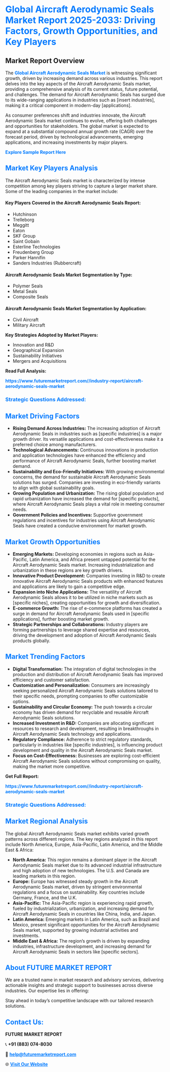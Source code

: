 <h1 style="color: #007BFF;">Global Aircraft Aerodynamic Seals Market Report 2025-2033: Driving Factors, Growth Opportunities, and Key Players</h1>

<section id="overview">
<h2>Market Report Overview</h2>
<p>The <a href="https://www.futuremarketreport.com//industry-report/aircraft-aerodynamic-seals-market" style="color: #007BFF; text-decoration: none;"><strong>Global Aircraft Aerodynamic Seals Market</strong></a> is witnessing significant growth, driven by increasing demand across various industries. This report delves into the key aspects of the Aircraft Aerodynamic Seals market, providing a comprehensive analysis of its current status, future potential, and challenges. The demand for Aircraft Aerodynamic Seals has surged due to its wide-ranging applications in industries such as [insert industries], making it a critical component in modern-day [applications].</p>
<p>As consumer preferences shift and industries innovate, the Aircraft Aerodynamic Seals market continues to evolve, offering both challenges and opportunities for stakeholders. The global market is expected to expand at a substantial compound annual growth rate (CAGR) over the forecast period, driven by technological advancements, emerging applications, and increasing investments by major players.</p>
</section>

<section id="overview">
<p><a href="https://www.futuremarketreport.com//request-sample/reportId=49536" style="color: #007BFF; text-decoration: none;"><strong>Explore Sample Report Here</strong></a></p>
</section>

<section id="key-players">
<h2 style="color: #007BFF;">Market Key Players Analysis</h2>
<p>The Aircraft Aerodynamic Seals market is characterized by intense competition among key players striving to capture a larger market share. Some of the leading companies in the market include:</p>
<h4>Key Players Covered in the Aircraft Aerodynamic Seals Report:</h4>
<ul><li>Hutchinson</li><li>Trelleborg</li><li>Meggitt</li><li>Eaton</li><li>SKF Group</li><li>Saint Gobain</li><li>Esterline Technologies</li><li>Freudenberg Group</li><li>Parker Hannifin</li><li>Sanders Industries (Rubbercraft)</li></ul>
<h4>Aircraft Aerodynamic Seals Market Segmentation by Type:</h4>
<ul><li>Polymer Seals</li><li>Metal Seals</li><li>Composite Seals</li></ul>

<h4>Aircraft Aerodynamic Seals Market Segmentation by Application:</h4>
<ul><li>Civil Aircraft</li><li>Military Aircraft</li></ul>
<p><strong>Key Strategies Adopted by Market Players:</strong></p>
<ul>
<li>Innovation and R&D</li>
<li>Geographical Expansion</li>
<li>Sustainability Initiatives</li>
<li>Mergers and Acquisitions</li>
</ul>
</section>

<section>
<p><strong>Read Full Analysis: </strong></p><a href="https://www.futuremarketreport.com//industry-report/aircraft-aerodynamic-seals-market" style="color: #007BFF; text-decoration: none;"><strong>https://www.futuremarketreport.com//industry-report/aircraft-aerodynamic-seals-market</strong></a>
<h3 style="color: #007BFF;">Strategic Questions Addressed:</h3>
</section>

<section id="driving-factors">
<h2 style="color: #007BFF;">Market Driving Factors</h2>
<ul>
<li><strong>Rising Demand Across Industries:</strong> The increasing adoption of Aircraft Aerodynamic Seals in industries such as [specific industries] is a major growth driver. Its versatile applications and cost-effectiveness make it a preferred choice among manufacturers.</li>
<li><strong>Technological Advancements:</strong> Continuous innovations in production and application technologies have enhanced the efficiency and performance of Aircraft Aerodynamic Seals, further boosting market demand.</li>
<li><strong>Sustainability and Eco-Friendly Initiatives:</strong> With growing environmental concerns, the demand for sustainable Aircraft Aerodynamic Seals solutions has surged. Companies are investing in eco-friendly variants to align with global sustainability goals.</li>
<li><strong>Growing Population and Urbanization:</strong> The rising global population and rapid urbanization have increased the demand for [specific products], where Aircraft Aerodynamic Seals plays a vital role in meeting consumer needs.</li>
<li><strong>Government Policies and Incentives:</strong> Supportive government regulations and incentives for industries using Aircraft Aerodynamic Seals have created a conducive environment for market growth.</li>
</ul>
</section>

<section id="growth-opportunities">
<h2 style="color: #007BFF;">Market Growth Opportunities</h2>
<ul>
<li><strong>Emerging Markets:</strong> Developing economies in regions such as Asia-Pacific, Latin America, and Africa present untapped potential for the Aircraft Aerodynamic Seals market. Increasing industrialization and urbanization in these regions are key growth drivers.</li>
<li><strong>Innovative Product Development:</strong> Companies investing in R&D to create innovative Aircraft Aerodynamic Seals products with enhanced features and applications are likely to gain a competitive edge.</li>
<li><strong>Expansion into Niche Applications:</strong> The versatility of Aircraft Aerodynamic Seals allows it to be utilized in niche markets such as [specific niches], creating opportunities for growth and diversification.</li>
<li><strong>E-commerce Growth:</strong> The rise of e-commerce platforms has created a surge in demand for Aircraft Aerodynamic Seals used in [specific applications], further boosting market growth.</li>
<li><strong>Strategic Partnerships and Collaborations:</strong> Industry players are forming partnerships to leverage shared expertise and resources, driving the development and adoption of Aircraft Aerodynamic Seals products globally.</li>
</ul>
</section>

<section id="trending-factors">
<h2 style="color: #007BFF;">Market Trending Factors</h2>
<ul>
<li><strong>Digital Transformation:</strong> The integration of digital technologies in the production and distribution of Aircraft Aerodynamic Seals has improved efficiency and customer satisfaction.</li>
<li><strong>Customization and Personalization:</strong> Consumers are increasingly seeking personalized Aircraft Aerodynamic Seals solutions tailored to their specific needs, prompting companies to offer customizable options.</li>
<li><strong>Sustainability and Circular Economy:</strong> The push towards a circular economy has driven demand for recyclable and reusable Aircraft Aerodynamic Seals solutions.</li>
<li><strong>Increased Investment in R&D:</strong> Companies are allocating significant resources to research and development, resulting in breakthroughs in Aircraft Aerodynamic Seals technology and applications.</li>
<li><strong>Regulatory Compliance:</strong> Adherence to strict regulatory standards, particularly in industries like [specific industries], is influencing product development and quality in the Aircraft Aerodynamic Seals market.</li>
<li><strong>Focus on Cost-Effectiveness:</strong> Businesses are exploring cost-efficient Aircraft Aerodynamic Seals solutions without compromising on quality, making the market more competitive.</li>
</ul>
</section>

<section>
<p><strong>Get Full Report: </strong></p><a href="https://www.futuremarketreport.com//industry-report/aircraft-aerodynamic-seals-market" style="color: #007BFF; text-decoration: none;"><strong>https://www.futuremarketreport.com//industry-report/aircraft-aerodynamic-seals-market</strong></a>
<h3 style="color: #007BFF;">Strategic Questions Addressed:</h3>
</section>


<section id="regional-analysis">
<h2 style="color: #007BFF;">Market Regional Analysis</h2>
<p>The global Aircraft Aerodynamic Seals market exhibits varied growth patterns across different regions. The key regions analyzed in this report include North America, Europe, Asia-Pacific, Latin America, and the Middle East & Africa:</p>
<ul>
<li><strong>North America:</strong> This region remains a dominant player in the Aircraft Aerodynamic Seals market due to its advanced industrial infrastructure and high adoption of new technologies. The U.S. and Canada are leading markets in this region.</li>
<li><strong>Europe:</strong> Europe has witnessed steady growth in the Aircraft Aerodynamic Seals market, driven by stringent environmental regulations and a focus on sustainability. Key countries include Germany, France, and the U.K.</li>
<li><strong>Asia-Pacific:</strong> The Asia-Pacific region is experiencing rapid growth, fueled by industrialization, urbanization, and increasing demand for Aircraft Aerodynamic Seals in countries like China, India, and Japan.</li>
<li><strong>Latin America:</strong> Emerging markets in Latin America, such as Brazil and Mexico, present significant opportunities for the Aircraft Aerodynamic Seals market, supported by growing industrial activities and investments.</li>
<li><strong>Middle East & Africa:</strong> The region’s growth is driven by expanding industries, infrastructure development, and increasing demand for Aircraft Aerodynamic Seals in sectors like [specific sectors].</li>
</ul>
</section>

<footer>
<h2 style="color: #007BFF;">About FUTURE MARKET REPORT</h2>
<p>We are a trusted name in market research and advisory services, delivering actionable insights and strategic support to businesses across diverse industries. Our expertise lies in offering:</p>

<p>Stay ahead in today’s competitive landscape with our tailored research solutions.</p>

<h2 style="color: #007BFF;">Contact Us:</h2>
<p><strong>FUTURE MARKET REPORT</strong></p>
<p>📞 <strong>+91 (883) 074-8030</strong></p>
<p>📧 <strong><a href="mailto:help@futuremarketreport.com" style="color: #007BFF;">help@futuremarketreport.com</a></strong></p>
<p>🌐 <strong><a href="https://www.futuremarketreport.com/" style="color: #007BFF;">Visit Our Website</a></strong></p>
</footer>